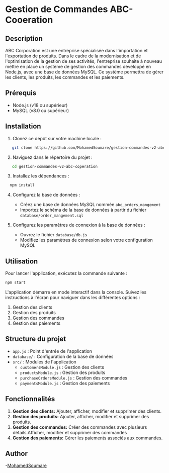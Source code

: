# Gestion de Commandes ABC-Cooeration

## Description

ABC Corporation est une entreprise spécialisée dans l'importation et l'exportation de produits. Dans le cadre de la modernisation et de l'optimisation de la gestion de ses activités, l'entreprise souhaite à nouveau mettre en place un système de gestion des commandes développé en Node.js, avec une base de données MySQL. Ce système permettra de gérer les clients, les produits, les commandes et les paiements.

## Prérequis

- Node.js (v18 ou supérieur)
- MySQL (v8.0 ou supérieur)

## Installation

1. Clonez ce dépôt sur votre machine locale :

```bash
   git clone https://github.com/MohamedSoumare/gestion-commandes-v2-abc-coperation.git
```

2. Naviguez dans le répertoire du projet :

```bash
   cd gestion-commandes-v2-abc-coperation
```

3. Installez les dépendances :

```bash
  npm install
```

4. Configurez la base de données :
   - Créez une base de données MySQL nommée `abc_orders_mangement`
   - Importez le schéma de la base de données à partir du fichier `database/order_mangement.sql`

5. Configurez les paramètres de connexion à la base de données :
   - Ouvrez le fichier `database/db.js`
   - Modifiez les paramètres de connexion selon votre configuration MySQL


## Utilisation

Pour lancer l'application, exécutez la commande suivante :

```bash
npm start
```

L'application démarre en mode interactif dans la console. Suivez les instructions à l'écran pour naviguer dans les différentes options :

1. Gestion des clients
2. Gestion des produits
3. Gestion des commandes
4. Gestion des paiements

## Structure du projet

- `app.js` : Point d'entrée de l'application
- `database/` : Configuration de la base de données
- `src/` : Modules de l'application
  - `customersModule.js` : Gestion des clients
  - `productsModule.js` : Gestion des produits
  - `purchaseOrdersModule.js` : Gestion des commandes
  - `paymentsModule.js` : Gestion des paiements


## Fonctionnalités

1. **Gestion des clients:**  Ajouter, afficher, modifier et supprimer des clients.
2. **Gestion des produits:** Ajouter, afficher, modifier et supprimer des produits.
3. **Gestion des commandes:** Créer des commandes avec plusieurs détails.Afficher, modifier et supprimer des commandes
4. **Gestion des paiements:**  Gérer les paiements associés aux commandes.


## Author

-[MohamedSoumare](https://github.com/MohamedSoumare)

